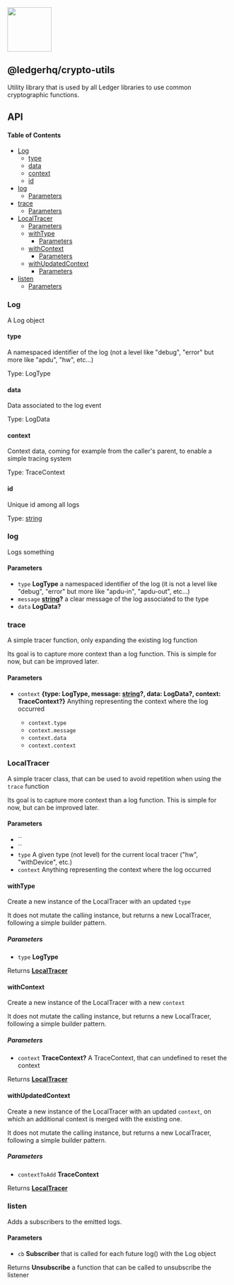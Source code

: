 <img src="https://user-images.githubusercontent.com/4631227/191834116-59cf590e-25cc-4956-ae5c-812ea464f324.png" height="100" />

## @ledgerhq/crypto-utils

Utility library that is used by all Ledger libraries to use common cryptographic functions.

## API

<!-- Generated by documentation.js. Update this documentation by updating the source code. -->

#### Table of Contents

*   [Log](#log)
    *   [type](#type)
    *   [data](#data)
    *   [context](#context)
    *   [id](#id)
*   [log](#log-1)
    *   [Parameters](#parameters)
*   [trace](#trace)
    *   [Parameters](#parameters-1)
*   [LocalTracer](#localtracer)
    *   [Parameters](#parameters-2)
    *   [withType](#withtype)
        *   [Parameters](#parameters-3)
    *   [withContext](#withcontext)
        *   [Parameters](#parameters-4)
    *   [withUpdatedContext](#withupdatedcontext)
        *   [Parameters](#parameters-5)
*   [listen](#listen)
    *   [Parameters](#parameters-6)

### Log

A Log object

#### type

A namespaced identifier of the log (not a level like "debug", "error" but more like "apdu", "hw", etc...)

Type: LogType

#### data

Data associated to the log event

Type: LogData

#### context

Context data, coming for example from the caller's parent, to enable a simple tracing system

Type: TraceContext

#### id

Unique id among all logs

Type: [string](https://developer.mozilla.org/docs/Web/JavaScript/Reference/Global_Objects/String)

### log

Logs something

#### Parameters

*   `type` **LogType** a namespaced identifier of the log (it is not a level like "debug", "error" but more like "apdu-in", "apdu-out", etc...)
*   `message` **[string](https://developer.mozilla.org/docs/Web/JavaScript/Reference/Global_Objects/String)?** a clear message of the log associated to the type
*   `data` **LogData?**&#x20;

### trace

A simple tracer function, only expanding the existing log function

Its goal is to capture more context than a log function.
This is simple for now, but can be improved later.

#### Parameters

*   `context` **{type: LogType, message: [string](https://developer.mozilla.org/docs/Web/JavaScript/Reference/Global_Objects/String)?, data: LogData?, context: TraceContext?}** Anything representing the context where the log occurred

    *   `context.type` &#x20;
    *   `context.message` &#x20;
    *   `context.data` &#x20;
    *   `context.context` &#x20;

### LocalTracer

A simple tracer class, that can be used to avoid repetition when using the `trace` function

Its goal is to capture more context than a log function.
This is simple for now, but can be improved later.

#### Parameters

*   `` &#x20;
*   `` &#x20;
*   `type`  A given type (not level) for the current local tracer ("hw", "withDevice", etc.)
*   `context`  Anything representing the context where the log occurred

#### withType

Create a new instance of the LocalTracer with an updated `type`

It does not mutate the calling instance, but returns a new LocalTracer,
following a simple builder pattern.

##### Parameters

*   `type` **LogType**&#x20;

Returns **[LocalTracer](#localtracer)**&#x20;

#### withContext

Create a new instance of the LocalTracer with a new `context`

It does not mutate the calling instance, but returns a new LocalTracer,
following a simple builder pattern.

##### Parameters

*   `context` **TraceContext?** A TraceContext, that can undefined to reset the context

Returns **[LocalTracer](#localtracer)**&#x20;

#### withUpdatedContext

Create a new instance of the LocalTracer with an updated `context`,
on which an additional context is merged with the existing one.

It does not mutate the calling instance, but returns a new LocalTracer,
following a simple builder pattern.

##### Parameters

*   `contextToAdd` **TraceContext**&#x20;

Returns **[LocalTracer](#localtracer)**&#x20;

### listen

Adds a subscribers to the emitted logs.

#### Parameters

*   `cb` **Subscriber** that is called for each future log() with the Log object

Returns **Unsubscribe** a function that can be called to unsubscribe the listener

